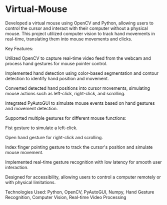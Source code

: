 # Virtual-Mouse
Developed a virtual mouse using OpenCV and Python, allowing users to control the cursor and interact with their computer without a physical mouse. This project utilized computer vision to track hand movements in real-time, translating them into mouse movements and clicks.

Key Features:

Utilized OpenCV to capture real-time video feed from the webcam and process hand gestures for mouse pointer control.

Implemented hand detection using color-based segmentation and contour detection to identify hand position and movement.

Converted detected hand positions into cursor movements, simulating mouse actions such as left-click, right-click, and scrolling.

Integrated PyAutoGUI to simulate mouse events based on hand gestures and movement detection.

Supported multiple gestures for different mouse functions:

Fist gesture to simulate a left-click.

Open hand gesture for right-click and scrolling.

Index finger pointing gesture to track the cursor's position and simulate mouse movement.

Implemented real-time gesture recognition with low latency for smooth user interaction.

Designed for accessibility, allowing users to control a computer remotely or with physical limitations.

Technologies Used:
Python, OpenCV, PyAutoGUI, Numpy, Hand Gesture Recognition, Computer Vision, Real-time Video Processing
